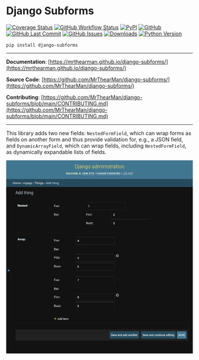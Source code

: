 # Django Subforms

[![Coverage Status][coverage-badge]][coverage]
[![GitHub Workflow Status][status-badge]][status]
[![PyPI][pypi-badge]][pypi]
[![GitHub][licence-badge]][licence]
[![GitHub Last Commit][repo-badge]][repo]
[![GitHub Issues][issues-badge]][issues]
[![Downloads][downloads-badge]][pypi]
[![Python Version][version-badge]][pypi]

```shell
pip install django-subforms
```

---

**Documentation**: [https://mrthearman.github.io/django-subforms/](https://mrthearman.github.io/django-subforms/)

**Source Code**: [https://github.com/MrThearMan/django-subforms/](https://github.com/MrThearMan/django-subforms/)

**Contributing**: [https://github.com/MrThearMan/django-subforms/blob/main/CONTRIBUTING.md](https://github.com/MrThearMan/django-subforms/blob/main/CONTRIBUTING.md)

---

This library adds two new fields: `NestedFormField`, which can wrap forms as fields on another form
and thus provide validation for, e.g., a JSON field, and `DynamicArrayField`, which can wrap
fields, including `NestedFormField`, as dynamically expandable lists of fields.

![Example image](./img/example.png)

[coverage-badge]: https://coveralls.io/repos/github/MrThearMan/django-subforms/badge.svg?branch=main
[status-badge]: https://img.shields.io/github/actions/workflow/status/MrThearMan/django-subforms/test.yml?branch=main
[pypi-badge]: https://img.shields.io/pypi/v/django-subforms
[licence-badge]: https://img.shields.io/github/license/MrThearMan/django-subforms
[repo-badge]: https://img.shields.io/github/last-commit/MrThearMan/django-subforms
[issues-badge]: https://img.shields.io/github/issues-raw/MrThearMan/django-subforms
[version-badge]: https://img.shields.io/pypi/pyversions/django-subforms
[downloads-badge]: https://img.shields.io/pypi/dm/django-subforms

[coverage]: https://coveralls.io/github/MrThearMan/django-subforms?branch=main
[status]: https://github.com/MrThearMan/django-subforms/actions/workflows/test.yml
[pypi]: https://pypi.org/project/django-subforms
[licence]: https://github.com/MrThearMan/django-subforms/blob/main/LICENSE
[repo]: https://github.com/MrThearMan/django-subforms/commits/main
[issues]: https://github.com/MrThearMan/django-subforms/issues

